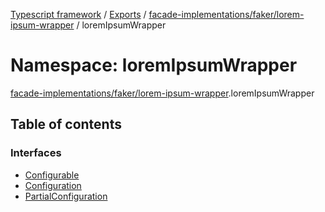 [Typescript framework](../index.md) / [Exports](../modules.md) / [facade-implementations/faker/lorem-ipsum-wrapper](facade_implementations_faker_lorem_ipsum_wrapper.md) / loremIpsumWrapper

# Namespace: loremIpsumWrapper

[facade-implementations/faker/lorem-ipsum-wrapper](facade_implementations_faker_lorem_ipsum_wrapper.md).loremIpsumWrapper

## Table of contents

### Interfaces

- [Configurable](../interfaces/facade_implementations_faker_lorem_ipsum_wrapper.loremIpsumWrapper.Configurable.md)
- [Configuration](../interfaces/facade_implementations_faker_lorem_ipsum_wrapper.loremIpsumWrapper.Configuration.md)
- [PartialConfiguration](../interfaces/facade_implementations_faker_lorem_ipsum_wrapper.loremIpsumWrapper.PartialConfiguration.md)
